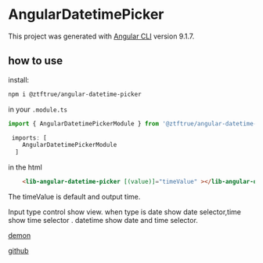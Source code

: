 # AngularDatetimePicker

This project was generated with [Angular CLI](https://github.com/angular/angular-cli) version 9.1.7.

## how to use

install:

```sh
npm i @ztftrue/angular-datetime-picker
```

in your ```.module.ts```

```ts
import { AngularDatetimePickerModule } from '@ztftrue/angular-datetime-picker';

 imports: [
    AngularDatetimePickerModule
  ]
```

in the html

```html
    <lib-angular-datetime-picker [(value)]="timeValue" ></lib-angular-datetime-picker>
```

The timeValue is default and output time.

Input type control show view. when type is date show date selector,time show time selector . datetime show date and time selector.

[demon](https://ztftrue.github.io/xmind-frontend-work/)

[github](https://github.com/ZTFtrue/AngularDatetimePicker)

